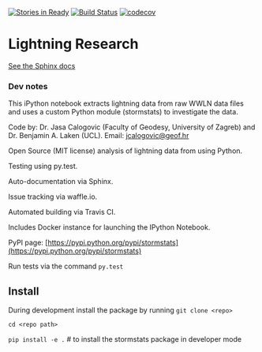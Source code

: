 [![Stories in Ready](https://badge.waffle.io/jcalogovic/lightning.svg?label=ready&title=Ready)](http://waffle.io/jcalogovic/lightning)
[![Build Status](https://travis-ci.org/jcalogovic/lightning.svg?branch=master)](https://travis-ci.org/jcalogovic/lightning)
[![codecov](https://codecov.io/gh/jcalogovic/lightning/branch/master/graph/badge.svg)](https://codecov.io/gh/jcalogovic/lightning)

# Lightning Research

[See the Sphinx docs](http://jcalogovic.github.io/lightning)

### Dev notes ###

This iPython notebook extracts lightning data from raw WWLN data files and uses
a custom Python module (stormstats) to investigate the data.

Code by: Dr. Jasa Calogovic (Faculty of Geodesy, University of Zagreb) and Dr. Benjamin A. Laken (UCL).
Email: jcalogovic@geof.hr

Open Source (MIT license) analysis of lightning data from <source> using Python.

Testing using py.test.

Auto-documentation via Sphinx.

Issue tracking via waffle.io.

Automated building via Travis CI.

Includes Docker instance for launching the IPython Notebook.

PyPI page: [https://pypi.python.org/pypi/stormstats](https://pypi.python.org/pypi/stormstats)

Run tests via the command `py.test`

## Install ##
During development install the package by running
`git clone <repo>`

`cd <repo path>`

`pip install -e .` # to install the stormstats package in developer mode
